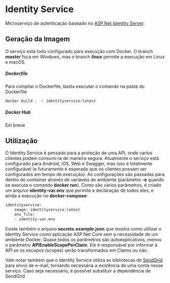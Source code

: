 ﻿# Identity Service
Microserviço de autenticação baseado no [ASP.Net Identity Server](http://identityserver.io/).

## Geração da Imagem
O serviço está todo configurado para execução com Docker. O branch ***master*** foca em Windows, mas o branch ***linux*** permite a execução em Linux e macOS.

##### Dockerfile
Para compilar o Dockerfile, basta executar o comando na pasta do Dockerfile
```sh
docker build . -t identityservice:latest
```

##### Docker Hub
Em breve

## Utilização
O Identity Service é pensado para a proteção de uma API, onde varios clientes podem consumí-la de maneira segura. Atualmente o serviço está configurado para Android, iOS, Web e Swagger, mas isso é totalmente configurável (e futuramente é esperado que os clientes possam ser configurados em tempo de execução). As configurações são passadas para dentro do container através de variáveis de ambiente (parâmetro **-e** quando se executa o comando **docker run**). Como são vários parâmetros, é criado um arquivo **identity-var.env** que permite a declaração de todos eles, e ainda a execução no **docker-compose**:

```sh
identityservice:
    image: identityservice:latest
    env_file:
    - identity-var.env
```

Existe também o arquivo **secrets.example.json** que mostra como utilizar o Identity Service como aplicação ASP.Net Core sem a necessidade de um ambiente Docker. Quase todos os parâmetros são autoexplicativos, menos o parâmetro **APIEnableScopePerClaim**. Ele é responsável por informar à API se os escopos (scopes) serão transformados em Claims ou não. 

Vale notar também que o Identity Service utiliza as bibliotecas do [SendGrid](https://sendgrid.com/) para envio de e-mail, tornando necessária a existência de uma conta nesse serviço. Caso seja necessário, é possível substituir a dependência de SendGrid